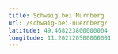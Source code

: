 ```yaml
---
title: Schwaig bei Nürnberg
url: /schwaig-bei-nuernberg/
latitude: 49.468223800000004
longitude: 11.202120500000001
---
```

